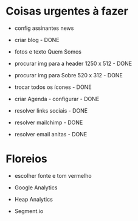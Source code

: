 # Coisas urgentes à fazer

- config assinantes news
- criar blog - DONE
- fotos e texto Quem Somos

- procurar img para a header 1250 x 512 - DONE
- procurar img para Sobre 520 x 312 - DONE
- trocar todos os ícones - DONE
- criar Agenda - configurar - DONE
- resolver links sociais - DONE
- resolver mailchimp - DONE
- resolver email anitas - DONE

# Floreios
- escolher fonte e tom vermelho

- Google Analytics
- Heap Analytics
- Segment.io